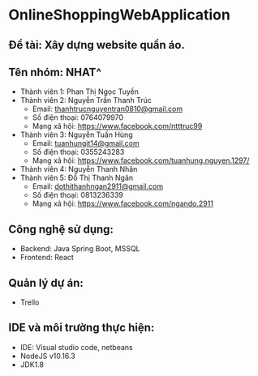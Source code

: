# OnlineShoppingWebApplication
## Đề tài: Xây dựng website quần áo.
## Tên nhóm: NHAT^
 - Thành viên 1: Phan Thị Ngọc Tuyền
 - Thành viên 2: Nguyễn Trần Thanh Trúc
      - Email: thanhtrucnguyentran0810@gmail.com
      - Số điện thoại: 0764079970
      - Mạng xã hội: https://www.facebook.com/ntttruc99
 - Thành viên 3: Nguyễn Tuấn Hùng
      - Email: tuanhungit14@gmail.com
      - Số điện thoại: 0355243283
      - Mạng xã hội: https://www.facebook.com/tuanhung.nguyen.1297/
 - Thành viên 4: Nguyễn Thanh Nhân
 - Thành viên 5: Đỗ Thị Thanh Ngân
      - Email: dothithanhngan2911@gmail.com
      - Số điện thoại: 0813236339
      - Mạng xã hội: https://www.facebook.com/ngando.2911
## Công nghệ sử dụng:
- Backend: Java Spring Boot, MSSQL
- Frontend: React
## Quản lý dự án:
 - Trello
## IDE và môi trường thực hiện:
  - IDE: Visual studio code, netbeans
  - NodeJS v10.16.3
  - JDK1.8
 

